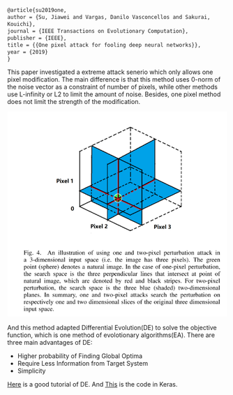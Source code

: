 ```
@article{su2019one,
author = {Su, Jiawei and Vargas, Danilo Vasconcellos and Sakurai, Kouichi},
journal = {IEEE Transactions on Evolutionary Computation},
publisher = {IEEE},
title = {{One pixel attack for fooling deep neural networks}},
year = {2019}
}
```

This paper investigated a extreme attack senerio which only allows one pixel modification. The main difference is that this method uses 0-norm of the noise vector as a constraint of number of pixels, while other methods use L-infinity or L2 to limit the amount of noise. Besides, one pixel method does not limit the strength of the modification. 

![alt](../pics/fig4_onepixel.png)

And this method adapted Differential Evolution(DE) to solve the objective function, which is one method of evolotionary algorithms(EA). There are three main advantages of DE:
- Higher probability of Finding Global Optima
- Require Less Information from Target System
- Simplicity

[Here](https://pablormier.github.io/2017/09/05/a-tutorial-on-differential-evolution-with-python/#) is a good tutorial of DE.
And [This](https://github.com/Hyperparticle/one-pixel-attack-keras) is the code in Keras.